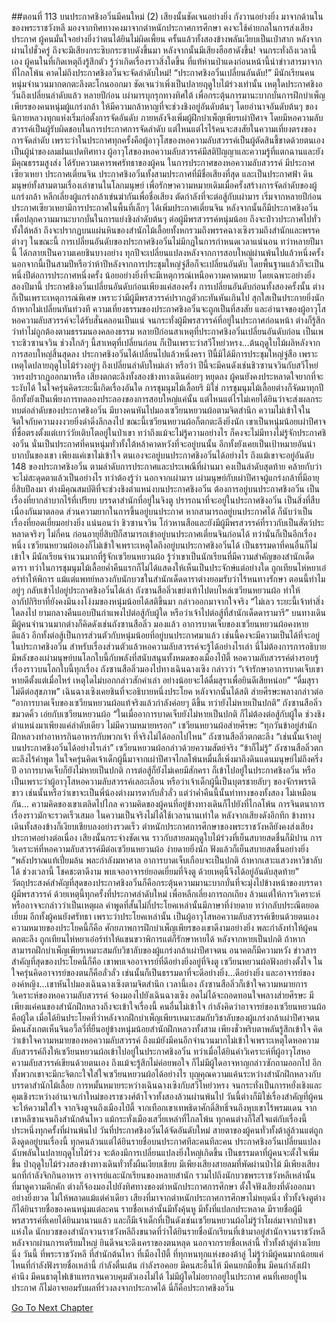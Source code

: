 ##ตอนที่ 113 บนประกาศชิงอวิ๋นมีคนใหม่ (2)
เสียงนั้นชัดเจนอย่างยิ่ง กังวานอย่างยิ่ง มาจากด้านในของพระราชวังหลี มองจากทิศทางคงมาจากตำหนักประกาศการศึกษา คงจะใช้ค่ายกลในการส่งเสียงประกาศ
ผู้คนมั่นใจอย่างยิ่งว่าตนได้ยินไม่ผิดเพี้ยน ครั้นแล้วทั้งสองข้างพลันเงียบเป็นเป่าสาก หลังจากผ่านไปชั่วครู่ ถึงจะมีเสียงกระซิบกระซาบดังขึ้นมา หลังจากนั้นมีเสียงฮือฮาดังขึ้น! จนกระทั่งถึงเวลานี้เอง ผู้คนในที่เกิดเหตุถึงรู้สึกตัว รู้ว่าเกิดเรื่องราวสิ่งใดขึ้น ที่แท้ห่านป่าแดงก่อนหน้านี้นำข่าวสารมาจากที่ไกลโพ้น คาดไม่ถึงประกาศชิงอวิ๋นจะจัดลำดับใหม่!
“ประกาศชิงอวิ๋นเปลี่ยนอันดับ!” มีนักเรียนคนหนุ่มจำนวนมากตกตะลึงตะโกนออกมา
ชัดเจนว่าเพิ่งเป็นปลายฤดูใบไม้ร่วงเท่านั้น เหตุใดประกาศชิงอวิ๋นถึงเปลี่ยนลำดับแล้ว
หลายปีก่อน เผ่ามารบุกรุกทางทิศใต้ เพื่อกระตุ้นการมานะบากบั่นการฝึกบำเพ็ญเพียรของคนหนุ่มผู้แกร่งกล้า ให้มีความกล้าหาญที่จะช่วงชิงอยู่อันดับต้นๆ โดยอำนาจอันดับต้นๆ ของนิกายหลวงทุกแห่งเริ่มก่อตั้งการจัดอันดับ ภายหลังจึงเพิ่มผู้ฝึกบำเพ็ญเพียรเผ่าปีศาจ โดยมีหอความลับสวรรค์เป็นผู้รับผิดชอบในการประกาศการจัดลำดับ แต่ไหนแต่ไรไร้คนจะสงสัยในความเที่ยงตรงของการจัดลำดับ เพราะว่าในประกาศทุกครั้งคือผู้อาวุโสของหอความลับสวรรค์เป็นผู้ตัดสินชี้ขาดด้วยตนเอง
เป็นผู้นำของลมฝนแปดทิศทาง ผู้อาวุโสของหอความลับสวรรค์มีสติปัญญาและความรู้ที่แตกฉานและยังมีคุณธรรมสูงส่ง ได้รับความเคารพศรัทธาของผู้คน
ในการประกาศของหอความลับสวรรค์ มีประกาศเซียวเหยา ประกาศเตี่ยนจิน ประกาศชิงอวิ๋นทั้งสามประกาศที่มีชื่อเสียงที่สุด และเป็นประกาศฟ้า ดิน มนุษย์ทั้งสามตามเรื่องเล่าขานในโลกมนุษย์
เพื่อรักษาความหมายเดิมเมื่อครั้งสร้างการจัดลำดับของผู้แกร่งกล้า หลีกเลี่ยงผู้แกร่งกล้าเข่นฆ่ากันเพื่อชื่อเสียง ตัดกำลังที่จะต่อสู้กับเผ่ามาร เริ่มจากหลายปีก่อน ประกาศเซียวเหยามีการประกาศในพื้นที่เล็กๆ ได้เพิ่มประกาศเตี่ยนจิน หลังจากนั้นก็มีประกาศชิงอวิ๋น เพื่อปลุกความมานะบากบั่นในการแย่งชิงลำดับต้นๆ ต่อผู้มีพรสวรรค์หนุ่มน้อย ถึงจะป่าวประกาศไปทั่วทั้งใต้หล้า ถึงจะปรากฏบนแผ่นหินของสำนักไม้เลื้อยทั้งหกรวมถึงพรรคฉางเซิงรวมถึงสำนักและพรรคต่างๆ ในขณะนี้
การเปลี่ยนอันดับของประกาศชิงอวิ๋นไม่มีกฎในการกำหนดเวลาแน่นอน ทว่าหลายปีมานี้ ได้กลายเป็นความเคยชินบางอย่าง ทุกปีจะเปลี่ยนแปลงหลังจากการสอบใหญ่ผ่านพ้นไปแล้วหนึ่งครั้ง นอกจากนี้เป็นสามปีหรือว่าห้าปีหลังจากการประชุมใหญ่จู่สือก็จะเปลี่ยนอันดับ โดยพื้นฐานแล้วก็จะเป็นหนึ่งปีต่อการประกาศหนึ่งครั้ง น้อยอย่างยิ่งที่จะมีเหตุการณ์เหนือความคาดหมาย
โดยเฉพาะอย่างยิ่งสองปีมานี้ ประกาศชิงอวิ๋นเปลี่ยนอันดับก่อนเพียงแค่สองครั้ง
การเปลี่ยนอันดับก่อนทั้งสองครั้งนั้น ต่างก็เป็นเพราะเหตุการณ์พิเศษ เพราะว่ามีผู้มีพรสวรรค์ปรากฏตัวกะทันหันเกินไป สุกใสเป็นประกายยิ่งนัก ถ้าหากไม่เปลี่ยนทันท่วงที ความเที่ยงธรรมของประกาศชิงอวิ๋นจะถูกเป็นที่สงสัย และอำนาจของผู้อาวุโสหอความลับสวรรค์จะได้รับสั่นคลอนเป็นแน่ จนกระทั่งผู้มีพรสวรรค์ที่อยู่ในประกาศก่อนหน้า ต่างก็รู้สึกว่าทำไม่ถูกต้องตามธรรมนองคลองธรรม
หลายปีก่อนสาเหตุที่ประกาศชิงอวิ๋นเปลี่ยนอันดับก่อน เป็นเพราะชิวซานจวิน ช่วงใกล้ๆ นี้สาเหตุที่เปลี่ยนก่อน ก็เป็นเพราะว่าสวีโหย่วหรง...ต้นฤดูใบไม้ผลิหลังจากการสอบใหญ่สิ้นสุดลง ประกาศชิงอวิ๋นได้เปลี่ยนไปแล้วหนึ่งครา ปีนี้มิได้มีการประชุมใหญ่จู่สือ เพราะเหตุใดปลายฤดูใบไม้ร่วงอยู่ๆ ถึงเปลี่ยนลำดับใหม่เล่า หรือว่า ปีนี้จะมีคนดังเช่นชิวซานจวินกับสวีโหย่วหรงปรากฏออกมาหรือ
เสียงตกตะลึงทั้งสองข้างทางเดินค่อยๆ หยุดลง ผู้คนยังคงประหลาดใจยากที่จะระงับได้ ในใจครุ่นคิดระยะนี้เกิดเรื่องอันใด การชุมนุมไม้เลื้อยรึ มิใช่ การชุมนุมไม้เลื้อยต่างก็จัดมาทุกปี อีกทั้งยังเป็นเพียงการทดลองประลองของการสอบใหญ่แค่นั้น แต่ไหนแต่ไรไม่เคยได้ยินว่าจะส่งผลกระทบต่อลำดับของประกาศชิงอวิ๋น มีบางคนหันไปมองเซวียนหยวนผ้อตามจิตสำนึก ความไม่เข้าใจในจิตใจกับความงงงวยยิ่งดำดิ่งลึกลงไป
ขณะนี้เซวียนหยวนผ้อก็ตกตะลึงยิ่งนัก เขาเป็นหนุ่มน้อยเผ่าปีศาจที่ซื่อตรงตั้งแต่เยาว์วัยเติบโตอยู่ในป่าเขา ทว่าถึงแม้จะไม่รู้ความอย่างไร ก็คงจะไม่มีทางไม่รู้จักประกาศชิงอวิ๋น นั่นเป็นประกาศที่คนหนุ่มทั่วทั้งใต้หล้าคาดหวังที่จะอยู่บนนั้น อีกทั้งยังเคยเป็นเป้าหมายอันน่าบากบั่นของเขา เพียงแค่เขาไม่เข้าใจ ตนเองจะอยู่บนประกาศชิงอวิ๋นได้อย่างไร
ถึงแม้เขาจะอยู่อันดับ 148 ของประกาศชิงอวิ๋น ตามลำดับการประกาศและประเพณีที่ผ่านมา คงเป็นลำดับสุดท้าย คล้ายกับว่าจะไม่สะดุดตาแล้วเป็นอย่างไร ทว่าต้องรู้ว่า นอกจากเผ่ามาร เผ่ามนุษย์กับเผ่าปีศาจผู้แกร่งกล้าที่มีอายุยี่สิบปีลงมา ต่างมีคุณสมบัติที่จะช่วงชิงตำแหน่งบนประกาศชิงอวิ๋น ต้องการอยู่บนประกาศชิงอวิ๋น เป็นเรื่องที่ยากลำบากไร้ที่เปรียบ บรรดาสำนักที่อยู่ในจิงตู ปรารถนาที่จะอยู่ในประกาศชิงอวิ๋น เป็นสิ่งที่สืบเนื่องกันมาตลอด ส่วนความยากในการขึ้นอยู่บนประกาศ หากสามารถอยู่บนประกาศได้ ก็นับว่าเป็นเรื่องที่ยอดเยี่ยมอย่างยิ่ง
แน่นอนว่า ชิวซานจวิน โก่วหานสือและยังมีผู้มีพรสวรรค์ที่ราวกับเป็นสัตว์ประหลาดจริงๆ ไม่กี่คน ก่อนอายุยี่สิบปีก็สามารถเข้าอยู่บนประกาศเตี่ยนจินก่อนได้ ทว่านั่นก็เป็นอีกเรื่องหนึ่ง
เซวียนหยวนผ้อเองก็ไม่เข้าใจเพราะเหตุใดถึงอยู่บนประกาศชิงอวิ๋นได้ เป็นธรรมดาที่คนอื่นก็ไม่เข้าใจ มีนักเรียนจำนวนมากที่รู้จักเซวียนหยวนผ้อ รู้ว่าเขาเป็นนักเรียนที่มีความสำคัญของสำนักเด็ดดารา ทว่าในการชุมนุมไม้เลื้อยค่ำคืนแรกก็ไม่ได้แสดงให้เห็นเป็นประจักษ์แต่อย่างใด ถูกเทียนไห่หยาเอ๋อร์ทำให้พิการ แม้แต่แพทย์หลวงกับนักบวชในสำนักเด็ดดาราต่างยอมรับว่าไร้หนทางรักษา ตอนนี้ทำไมอยู่ๆ กลับเข้าไปอยู่ประกาศชิงอวิ๋นได้เล่า
ถังซานสือลิ่วเขย่งเท้าไปตบไหล่เซวียนหยวนผ้อ ทำให้อากัปกิริยาที่ยังคงมึนงงโง่งมของหนุ่มน้อยได้สติขึ้นมา กล่าวออกมาจากใจจริง “ไม่เลว ระยะนี้เจ้าทำสิ่งใดลงไป ยามกลางคืนแอบปีนกำแพงไปต่อสู้กับผู้ใด หรือว่าเจ้าไปต่อสู้ที่สำนักเด็ดดารามารึ”
บนทางเดินมีผู้คนจำนวนมากต่างก็คิดดังเช่นถังซานสือลิ่ว มองแล้ว อาการบาดเจ็บของเซวียนหยวนผ้อคงหายดีแล้ว อีกทั้งต่อสู้เป็นการส่วนตัวกับหนุ่มน้อยที่อยู่บนประกาศมาแล้ว เช่นนี้คงจะมีความเป็นได้ที่จะอยู่ในประกาศชิงอวิ๋น สำหรับเรื่องส่วนตัวแล้วหอความลับสวรรค์จะรู้ได้อย่างไรเล่า นี่ไม่ต้องการการอธิบาย มีพลังของเผ่ามนุษย์บนโลกใบนี้กับพลังที่สนับสนุนทั้งหมดของเมืองไป๋ตี้ หอความลับสวรรค์ต่างรอบรู้เรื่องราวบนโลกใบนี้ทุกเรื่อง
ถังซานสือลิ่วมองไปทางเฉินฉางเซิง กล่าวว่า “เจ้ารักษาอาการบาดเจ็บเขาหายดีตั้งแต่เมื่อไหร่ เหตุใดไม่บอกกล่าวสักคำเล่า อย่างน้อยจะได้ดื่มสุราเพื่อยินดีเสียหน่อย”
“ดื่มสุราไม่ดีต่อสุขภาพ” เฉินฉางเซิงเคยชินที่จะอธิบายหนึ่งประโยค หลังจากนั้นได้สติ ส่ายศีรษะพลางกล่าวต่อ “อาการบาดเจ็บของเซวียนหยวนผ้อแท้จริงแล้วกำลังค่อยๆ ดีขึ้น ทว่ายังไม่หายเป็นปกติ”
ถังซานสือลิ่วขมวดคิ้ว เอ่ยกับเซวียนหยวนผ้อ “ในเมื่ออาการบาดเจ็บยังไม่หายเป็นปกติ ก็ไม่ต้องต่อสู้กับผู้ใด ช่วงชิงตำแหน่งมาเพียงแค่ลำดับเดียว ไม่มีความหมายหรอก”
เซวียนหยวนผ้อส่ายศีรษะ “ทุกวันข้าอยู่สำนักฝึกหลวงทำอาหารกินอาหารกับพวกเจ้า ที่จริงไม่ได้ออกไปไหน”
ถังซานสือลิ่วตกตะลึง “เช่นนั้นเจ้าอยู่บนประกาศชิงอวิ๋นได้อย่างไรเล่า”
เซวียนหยวนผ้อกล่าวด้วยความสัตย์จริง “ข้าก็ไม่รู้”
ถังซานสือลิ่วตกตะลึงไร้คำพูด ในใจครุ่นคิดเจ้าเด็กผู้นี้มาจากเผ่าปีศาจไกลโพ้นหมื่นลี้เพิ่งมาถึงดินแดนมนุษย์ไม่ถึงครึ่งปี อาการบาดเจ็บก็ยังไม่หายเป็นปกติ การต่อสู้ก็ยังไม่เคยมีสักครา ก็เข้าไปอยู่ในประกาศชิงอวิ๋น หรือเป็นเพราะว่าผู้อาวุโสหอความลับสวรรค์เลอะเลือน หรือว่าเจ้าเด็กผู้นี้เป็นบุตรชายลับๆ ของจักรพรรดิขาว เช่นนั้นหรือว่าเขาจะเป็นพี่น้องต่างมารดากับลั่วลั่ว แต่ว่าค่ำคืนนี้นั้นท่าทางของทั้งสอง ไม่เหมือนกัน...
ความคิดของเขาเตลิดไปไกล ความคิดของผู้คนที่อยู่ข้างทางเดินก็ไปยังที่ไกลโพ้น
การจินตนาการเรื่องราวมักจะรวดเร็วเสมอ ในความเป็นจริงไม่ได้ใช้เวลานานเท่าใด หลังจากเสียงดังอึกทึก ข้างทางเดินทั้งสองข้างก็เงียบเชียบลงอย่างรวดเร็ว
ตำหนักประกาศการศึกษาของพระราชวังหลียังคงส่งเสียงประกาศอย่างต่อเนื่อง
เสียงนั้นกระจ่างชัดเจน ราวกับสายลมฤดูใบไม้ร่วงที่เย็นสบายสดชื่นก็มิปาน
การวิเคราะห์ที่หอความลับสวรรค์มีต่อเซวียนหยวนผ้อ ง่ายดายยิ่งนัก ฟังแล้วก็เย็นสบายสดชื่นอย่างยิ่ง
“พลังปราณแท้เปี่ยมล้น พละกำลังมหาศาล อาการบาดเจ็บเกือบจะเป็นปกติ ถ้าหากเสาะแสวงหาวิชาลับได้ ช่วงเวลานี้ โชคชะตาดีงาม พบเจออาจารย์ยอดเยี่ยมที่จิงตู ด้วยเหตุนี้จึงได้อยู่อันดับสุดท้าย”
วัตถุประสงค์สำคัญที่สุดของประกาศชิงอวิ๋นก็คือกระตุ้นความมานะบากบั่นที่จะมุ่งไปข้างหน้าของบรรดาผู้มีพรสวรรค์ ด้วยเหตุนี้ทุกครั้งที่ประกาศลำดับใหม่ เพื่อหลีกเลี่ยงการถกเถียง ล้วนแต่ให้การวิเคราะห์ หรืออาจจะกล่าวว่าเป็นเหตุผล คำพูดที่สั้นไม่กี่ประโยคเหล่านั้นมีภาษาที่ง่ายดาย ทว่ากลับประณีตยอดเยี่ยม อีกทั้งผู้คนยังศรัทธา เพราะว่าประโยคเหล่านั้น เป็นผู้อาวุโสหอความลับสวรรค์เขียนด้วยตนเอง
ความหมายของประโยคนี้ก็คือ ศักยภาพการฝึกบำเพ็ญเพียรของเขาดีงามอย่างยิ่ง พละกำลังทำให้ผู้คนตกตะลึง ถูกเทียนไห่หยาเอ๋อร์ทำให้แขนขวาพิการแต่ก็รักษาหายได้ หลังจากหายเป็นปกติ ถ้าหากสามารถฝึกบำเพ็ญเพียรเหมาะสมกับวิชาลับของผู้แกร่งกล้าเผ่าปีศาจตน อนาคตก็มีความหวัง ข่าวสารสำคัญที่สุดของประโยคนี้ก็คือ เขาพบเจออาจารย์ที่ดีอย่างยิ่งอยู่ที่จิงตู
เซวียนหยวนผ้อฟังอย่างตั้งใจ ในใจครุ่นคิดอาจารย์ของตนก็คือลั่วลั่ว เช่นนั้นก็เป็นธรรมดาที่จะดีอย่างยิ่ง...ดีอย่างยิ่ง และอาจารย์ขององค์หญิง...เขาหันไปมองเฉินฉางเซิงตามจิตสำนึก เวลานี้เอง ถังซานสือลิ่วก็เข้าใจความหมายการวิเคราะห์ของหอความลับสวรรค์ จ้องมองไปยังเฉินฉางเซิง อดไม่ได้จะถอดทอนใจพลางส่ายศีรษะ
มีเพียงแค่คนของสำนักฝึกหลวงถึงจะเข้าใจเรื่องนี้ คนอื่นไม่เข้าใจ กำลังคิดว่าอาจารย์ของเซวียนหยวนผ้อคือผู้ใด เมื่อได้ยินประโยคที่ว่าหลังจากฝึกบำเพ็ญเพียรเหมาะสมกับวิชาลับของผู้แกร่งกล้าเผ่าปีศาจตน มีคนสังเกตเห็นจินอวี้ลวี่ที่ยืนอยู่ข้างหนุ่มน้อยสำนักฝึกหลวงทั้งสาม เพียงชั่วพริบตาพลันรู้สึกเข้าใจ คิดว่าเข้าใจความหมายของหอความลับสวรรค์ ถึงแม้ยังมีคนอีกจำนวนมากไม่เข้าใจเพราะเหตุใดหอความลับสวรรค์ถึงให้เซวียนหยวนผ้อเข้าไปอยู่ในประกาศชิงอวิ๋น ทว่าเมื่อได้ยินคำวิเคราะห์ที่ผู้อาวุโสหอความลับสวรรค์เขียนด้วยตนเอง ถึงแม้จะรู้สึกไม่ค่อยพอใจ ก็ไม่มีผู้ใดอาจหาญกล่าวซักถามออกไป อีกทั้งพวกเขาจะมีกะจิตกะใจใส่ใจเซวียนหยวนผ้อได้อย่างไร
บุญคุณความแค้นระหว่างสำนักฝึกหลวงกับบรรดาสำนักไม้เลื้อย การหมั้นหมายระหว่างเฉินฉางเซิงกับสวีโหย่วหรง จนกระทั่งเป็นการหยั่งเชิงและคุมเชิงระหว่างอำนาจเก่าใหม่ของราชวงศ์ต้าโจวทั้งสองล้วนผ่านพ้นไป วันนี้ต่างก็มิใช่เรื่องสำคัญที่ผู้คนจะให้ความใส่ใจ จากจิงตูจนถึงเมืองไป๋ตี้ จากเทือกเขาเทพธิดาศักดิ์สิทธิ์จนถึงหุบเขาไร้พรมแดน จากเขาหลีซานจนถึงสำนักต้นไหว แม้กระทั่งเมืองเสวี่ยเหล่าที่ไกลโพ้น ทุกคนต่างก็ใส่ใจแต่กับเรื่องนี้
ประหนึ่งทุกครั้งที่ผ่านพ้นไป วันที่ประกาศชิงอวิ๋นได้จัดอันดับใหม่ สายตาของผู้คนทั่วทั้งต้าลู่ล้วนแต่ถูกดึงดูดอยู่บนเรื่องนี้ ทุกคนล้วนแต่ได้ยินรายชื่อบนประกาศทีละคนทีละคน ประกาศชิงอวิ๋นเปลี่ยนแปลงฉับพลันในปลายฤดูใบไม้ร่วง จะต้องมีการเปลี่ยนแปลงยิ่งใหญ่เกิดขึ้น เป็นธรรมดาที่ผู้คนจะตั้งใจเพิ่มขึ้น
ป่าฤดูใบไม้ร่วงสองข้างทางเดินทั่วทั้งผืนเงียบเชียบ มีเพียงเสียงสายลมที่พัดผ่านป่าไม้ มีเพียงเสียงนกที่กำลังจิกกินอาหาร อาจารย์และนักเรียนของหลายสำนัก รวมไปถึงนักบวชพระราชวังหลีเหล่านั้นที่มาดูความคึกคัก ต่างก็จ้องมองไปยังทิศทางของตำหนักประกาศการศึกษา ตั้งใจฟังเสียงที่ดังออกมาอย่างยิ่งยวด ไม่ให้พลาดแม้แต่คำเดียว
เสียงที่มาจากตำหนักประกาศการศึกษาไม่หยุดนิ่ง ทั่วทั้งจิงตูต่างก็ได้ยินรายชื่อของคนหนุ่มแต่ละคน
รายชื่อเหล่านั้นมีทั้งคุ้นหู มีทั้งที่แปลกประหลาด มีรายชื่อผู้มีพรสวรรค์ที่เคยได้ยินมานานแล้ว และก็มีเจ้าเด็กที่เป็นดังเช่นเซวียนหยวนผ้อไม่รู้ว่าโผล่มาจากป่าเขาแห่งใด นักบวชของสำนักจวนราชวังหลีถึงขนาดที่ว่าได้ยินรายชื่อนักเรียนที่เข้ามาอยู่สำนักจวนราชวังหลีหลังจากผ่านการเตรียมใหญ่ ยินดีจนจะดึงเคราของตนหลุด
นอกจากรายชื่อเหล่านี้ ทั่วทั้งต้าลู่ต่างเงียบนิ่ง
วันนี้ ที่พระราชวังหลี ที่สำนักต้นไหว ที่เมืองไป๋ตี้ ที่ทุกหนทุกแห่งของต้าลู่ ไม่รู้ว่ามีผู้คนมากน้อยแค่ไหนที่กำลังฟังรายชื่อเหล่านี้ กำลังตื่นเต้น กำลังรอคอย มีคนสะอื้นไห้ มีคนยกมือขึ้น มีคนกำลังเฝ้าคำนึง มีคนธาตุไฟเข้าแทรกจนควบคุมตัวเองไม่ได้ ไม่มีผู้ใดไม่อยากอยู่ในประกาศ คนที่เคยอยู่ในประกาศ ก็ไม่อาจยอมรับผลที่ร่วงลงจากประกาศได้
นี่ก็คือประกาศชิงอวิ๋น


[Go To Next Chapter]( ./115.md)